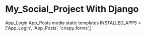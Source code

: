 # My_Social_Project With Django
App_Login
App_Posts
media
static
templates
INSTALLED_APPS =['App_Login',
		 'App_Posts',
    		 'crispy_forms',]





